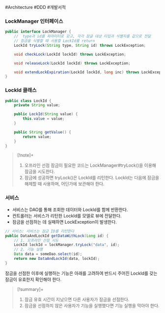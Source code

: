 #Architecture #DDD #개발서적 

### LockManager 인터페이스
```java
public interface LockManager {
	//  type과 id를 파라미터로 갖고, 각각 잠글 대상 타입과 식별자를 값으로 전달
    // 잠금을 식별할 때 사용할 LockId를 return
    LockId tryLock(String type, String id) throws LockException;

    void checkLock(LockId lockId) throws LockException;

    void releaseLock(LockId lockId) throws LockException;

    void extendLockExpiration(LockId lockId, long inc) throws LockException;
}
```
### LockId 클래스
```java
public class LockId {
    private String value;

    public LockId(String value) {
        this.value = value;
    }

    public String getValue() {
        return value;
    }
}
```

> [!note]+ 
> 1. 오프라인 선점 잠금이 필요한 코드는 LockManager#tryLock()을 이용해 잠금을 시도한다.
> 2. 잠금에 성공하면 tryLock()은 LockId를 리턴한다. LockId는 다음에 잠금을 해제할 때 사용하며, 어딘가에 보관해야 한다.

### 서비스
- 서비스는 DAO를 통해 조회한 데이터와 LockId를 함께 반환한다.
- 컨트롤러는 서비스가 리턴한 LockId를 모델로 뷰에 전달한다.
- 잠금을 선점하는 데 실패하면 LockException이 발생한다.
```java
// 서비스: 서비스는 잠금 ID를 리턴한다
public DataAndLockId getDataWithLock(Long id) {
    // 1. 오프라인 선점 시도
    LockId lockId = lockManager.tryLock("data", id);
    // 2. 기능 실행
    Data data = someDao.select(id);
    return new DataAndLockId(data, lockId);
}
```

잠금을 선점한 이후에 실행하는 기능은 아래를 고려하여 반드시 주어진 LockId를 갖는 잠금이 유효한지 확인해야 한다.

> [!summary]+ 
> 1. 잠금 유효 시간이 지났으면 다른 사용자가 잠금을 선점한다.
> 2. 잠금을 선점하지 않은 사용자가 기능을 실행했다면 기능 실행을 막아야 한다.